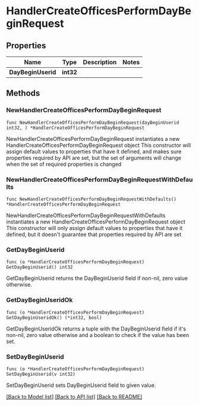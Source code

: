 # HandlerCreateOfficesPerformDayBeginRequest

## Properties

Name | Type | Description | Notes
------------ | ------------- | ------------- | -------------
**DayBeginUserid** | **int32** |  | 

## Methods

### NewHandlerCreateOfficesPerformDayBeginRequest

`func NewHandlerCreateOfficesPerformDayBeginRequest(dayBeginUserid int32, ) *HandlerCreateOfficesPerformDayBeginRequest`

NewHandlerCreateOfficesPerformDayBeginRequest instantiates a new HandlerCreateOfficesPerformDayBeginRequest object
This constructor will assign default values to properties that have it defined,
and makes sure properties required by API are set, but the set of arguments
will change when the set of required properties is changed

### NewHandlerCreateOfficesPerformDayBeginRequestWithDefaults

`func NewHandlerCreateOfficesPerformDayBeginRequestWithDefaults() *HandlerCreateOfficesPerformDayBeginRequest`

NewHandlerCreateOfficesPerformDayBeginRequestWithDefaults instantiates a new HandlerCreateOfficesPerformDayBeginRequest object
This constructor will only assign default values to properties that have it defined,
but it doesn't guarantee that properties required by API are set

### GetDayBeginUserid

`func (o *HandlerCreateOfficesPerformDayBeginRequest) GetDayBeginUserid() int32`

GetDayBeginUserid returns the DayBeginUserid field if non-nil, zero value otherwise.

### GetDayBeginUseridOk

`func (o *HandlerCreateOfficesPerformDayBeginRequest) GetDayBeginUseridOk() (*int32, bool)`

GetDayBeginUseridOk returns a tuple with the DayBeginUserid field if it's non-nil, zero value otherwise
and a boolean to check if the value has been set.

### SetDayBeginUserid

`func (o *HandlerCreateOfficesPerformDayBeginRequest) SetDayBeginUserid(v int32)`

SetDayBeginUserid sets DayBeginUserid field to given value.



[[Back to Model list]](../README.md#documentation-for-models) [[Back to API list]](../README.md#documentation-for-api-endpoints) [[Back to README]](../README.md)



